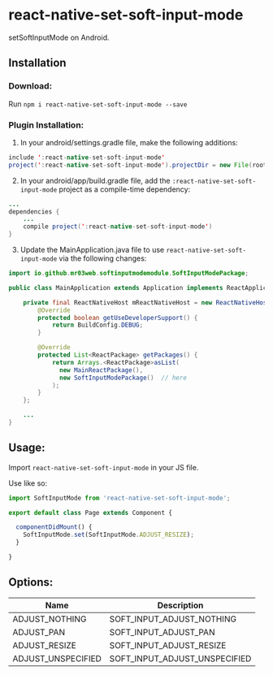 # react-native-set-soft-input-mode
setSoftInputMode on Android.

## Installation

### Download:
Run `npm i react-native-set-soft-input-mode --save`

### Plugin Installation:

1. In your android/settings.gradle file, make the following additions:
```java
include ':react-native-set-soft-input-mode'
project(':react-native-set-soft-input-mode').projectDir = new File(rootProject.projectDir, '../node_modules/react-native-set-soft-input-mode/android')
```

2. In your android/app/build.gradle file, add the `:react-native-set-soft-input-mode` project as a compile-time dependency:

```java
...
dependencies {
    ...
    compile project(':react-native-set-soft-input-mode')
}
```

3. Update the MainApplication.java file to use `react-native-set-soft-input-mode` via the following changes:   

```java
import io.github.mr03web.softinputmodemodule.SoftInputModePackage;

public class MainApplication extends Application implements ReactApplication {

    private final ReactNativeHost mReactNativeHost = new ReactNativeHost(this) {
        @Override
        protected boolean getUseDeveloperSupport() {
            return BuildConfig.DEBUG;
        }

        @Override
        protected List<ReactPackage> getPackages() {
            return Arrays.<ReactPackage>asList(
              new MainReactPackage(),
              new SoftInputModePackage()  // here
            );
        }
    };

    ...
}
```

## Usage:

Import `react-native-set-soft-input-mode` in your JS file.

Use like so:

```javascript
import SoftInputMode from 'react-native-set-soft-input-mode';

export default class Page extends Component {

  componentDidMount() {
    SoftInputMode.set(SoftInputMode.ADJUST_RESIZE);
  }

}
```

## Options:

Name                | Description
--------            | -----------
ADJUST_NOTHING      | SOFT_INPUT_ADJUST_NOTHING
ADJUST_PAN          | SOFT_INPUT_ADJUST_PAN
ADJUST_RESIZE       | SOFT_INPUT_ADJUST_RESIZE
ADJUST_UNSPECIFIED  | SOFT_INPUT_ADJUST_UNSPECIFIED




